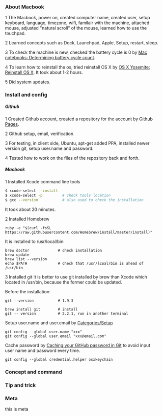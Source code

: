 ---
---

### About Macbook

1 The Macbook, power on, created computer name, created user, setup keyboard, 
language, timezone, wifi, familair with the machine, attached mouse, adjusted
"natural scroll" of the mouse, learned how to use the touchpad.

2 Learned concepts such as Dock, Launchpad, Apple, Setup, restart, sleep.

3 To check the machine is new, checked the battery cycle is 0 by 
[Mac notebooks: Determining battery cycle count](http://support.apple.com/en-us/HT201585).

4 To learn how to reinstall the os, tried reinstall OS X by 
[OS X Yosemite: Reinstall OS X](http://support.apple.com/kb/PH18872).
It took about 1-2 hours.

5 Did system updates.

### Install and config

##### Github
1 Created Github account, created a repository for the account by 
[Github Pages](https://pages.github.com/).

2 Github setup, email, verification.

3 For testing, in client side, Ubuntu, apt-get added PPA, installed newer version git,
setup user.name and password.

4 Tested how to work on the files of the repository back and forth.

##### Macbook
1 Installed Xcode command line tools

```bash
$ xcode-select --install
$ xcode-select -p         # check tools location
$ gcc --version           # also used to check the installation
```    
    
It took about 20 minutes.
  
2 Installed Homebrew

    ruby -e "$(curl -fsSL https://raw.githubusercontent.com/Homebrew/install/master/install)"

It is installed to /usr/local/bin

    brew doctor             # check installation
    brew update
    brew list --version
    echo $PATH              # check that /usr/lcoal/bin is ahead of /usr/bin
    
3 Installed git
It is better to use git installed by brew than Xcode which located in /usr/bin, 
because the former could be updated.

Before the installation:

    git --version           # 1.9.3

    brew install git        # install
    git -- version          # 2.2.1, run in another terminal
    
Setup user.name and user.email by [Categories/Setup](https://help.github.com/categories/setup/)

    git config --global user.name "xxx"
    git config --global user.email "xxx@email.com"

Cache password by [Caching your GitHub password in Git](https://help.github.com/articles/caching-your-github-password-in-git/#platform-mac)
to avoid input user name and password every time.
    
    git config --global credential.helper osxkeychain

### Concept and command

### Tip and trick

### Meta
this is meta
